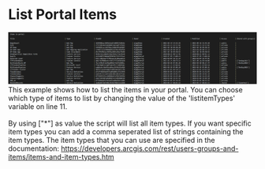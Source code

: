 # List Portal Items
![List Portal Items](../images/listportalitems.png)<br/>
This example shows how to list the items in your portal. You can choose which type of items to list by changing the value of the 'listitemTypes' variable on line 11.
<br>
<br>
By using ["*"] as value the script will list all item types. If you want specific item types you can add a comma seperated list of strings containing the item types. The item types that you can use are specified in the documentation: https://developers.arcgis.com/rest/users-groups-and-items/items-and-item-types.htm